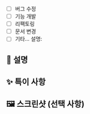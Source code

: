 <!-- 리뷰어가 코드의 문맥을 빠르게 파악할 수 있도록 PR의 내용에서 충분한 정보를 전달해주세요!-->

<!-- 체크 해주세요. -->

- [ ] 버그 수정
- [ ] 기능 개발
- [ ] 리팩토링
- [ ] 문서 변경
- [ ] 기타... 설명:

## 📝 설명

<!-- 어떤 작업 사항이 있는지 간략하게 설명해주세요. -->

## ✨ 특이 사항

<!-- 리뷰어에게 특정 사항을 전달할 내용이 있다면 여기에 작성해주세요. -->

## 🖼️ 스크린샷 (선택 사항)

<!-- 변경 사항에 대한 스크린샷이 있다면 여기에 첨부해주세요. -->

